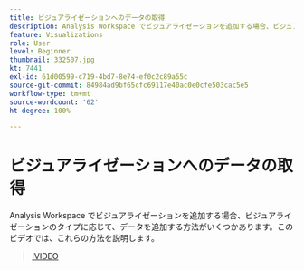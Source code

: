 ```yaml
---
title: ビジュアライゼーションへのデータの取得
description: Analysis Workspace でビジュアライゼーションを追加する場合、ビジュアライゼーションのタイプに応じて、データを追加する方法がいくつかあります。このビデオでは、これらの方法を説明します。
feature: Visualizations
role: User
level: Beginner
thumbnail: 332507.jpg
kt: 7441
exl-id: 61d00599-c719-4bd7-8e74-ef0c2c89a55c
source-git-commit: 84984ad9bf65cfc69117e40ac0e0cfe503cac5e5
workflow-type: tm+mt
source-wordcount: '62'
ht-degree: 100%

---
```


# ビジュアライゼーションへのデータの取得

Analysis Workspace でビジュアライゼーションを追加する場合、ビジュアライゼーションのタイプに応じて、データを追加する方法がいくつかあります。このビデオでは、これらの方法を説明します。

>[!VIDEO](https://video.tv.adobe.com/v/3411540/?quality=12&learn=on&captions=jpn)
